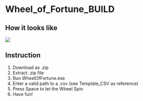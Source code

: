 # Wheel_of_Fortune_BUILD

## How it looks like
![](/Media/WheelOfFortune_Preview.gif)

## Instruction
1. Download as .zip
2. Extract .zip file
3. Run WheelOfFortune.exe
4. Enter a valid path to a .csv (see Template_CSV as reference)
5. Press Space to let the Wheel Spin 
6. Have fun!
